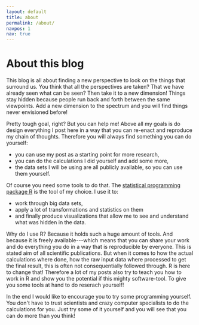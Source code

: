 ```yaml
---
layout: default
title: about
permalink: /about/
navpos: 1
nav: true
---
```


<h1 class="post-title">About this blog</h1>

This blog is all about finding a new perspective to look on the things that surround us. You think that all the perspectives are taken? That we have already seen what can be seen? Then take it to a new dimension! Things stay hidden because people run back and forth between the same viewpoints. Add a new dimension to the spectrum and you will find things never envisioned before!

Pretty tough goal, right? But you can help me! Above all my goals is do design everything I post here in a way that you can re-enact and reproduce my chain of thoughts. Therefore you will always find something you can do yourself: 

* you can use my post as a starting point for more research,
* you can do the calculations I did yourself and add some more,
* the data sets I will be using are all publicly available, so you can use them yourself.

Of course you need some tools to do that. The [statistical programming package R](http://r-project.org) is the tool of my choice. I use it to:

* work through big data sets,
* apply a lot of transformations and statistics on them
* and finally produce visualizations that allow me to see and understand what was hidden in the data.

Why do I use R? Because it holds such a huge amount of tools. And because it is freely available---which means that you can share your work and do everything you do in a way that is reproducible by everyone. 
This is stated aim of all scientific publications. But when it comes to how the actual calculations where done, how
the raw input data  where processed to get the final result, this is often not consequentially followed through. R is here to change that!
Therefore a lot of my posts also try to teach you how to work in R and show you the potential if this mighty software-tool. To give you some tools at hand to do reserach yourself!

In the end I would like to encourage you to try some programming yourself. You don't have to trust scientists and crazy computer specialists to do the calculations for you. Just try some of it yourself and you will see that you can do more than you think!



<!--
Take a look from a different perspective — see it from the other side.

Take a look behind the curtain.

Give it a new dimension.

view it from the other side
-->
